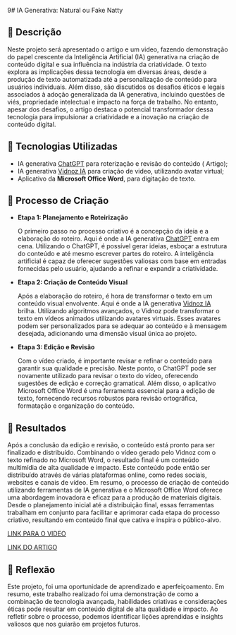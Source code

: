 9# IA Generativa: Natural ou Fake Natty
## 📒 Descrição
Neste projeto será apresentado o artigo e um video, fazendo demonstração do papel crescente da Inteligência Artificial (IA) generativa na criação de conteúdo digital e sua influência na indústria da criatividade. O texto explora as implicações dessa tecnologia em diversas áreas, desde a produção de texto automatizada até a personalização de conteúdo para usuários individuais. Além disso, são discutidos os desafios éticos e legais associados à adoção generalizada da IA generativa, incluindo questões de viés, propriedade intelectual e impacto na força de trabalho. No entanto, apesar dos desafios, o artigo destaca o potencial transformador dessa tecnologia para impulsionar a criatividade e a inovação na criação de conteúdo digital.
## 🤖 Tecnologias Utilizadas
* IA generativa [ChatGPT](https://chat.openai.com/) para roterização e revisão do conteúdo ( Artigo);
* IA generativa [Vidnoz IA](https://aiapp-pt.vidnoz.com/) para criação de video, utilizando avatar virtual;
* Aplicativo da **Microsoft Office Word**, para digitação de texto.
  
## 🧐 Processo de Criação
* **Etapa 1: Planejamento e Roteirização**

  O primeiro passo no processo criativo é a concepção da ideia e a elaboração do roteiro. Aqui é onde a IA generativa [ChatGPT](https://chat.openai.com/) entra em cena. Utilizando o ChatGPT, é possível gerar 
  ideias, esboçar a estrutura do conteúdo e até mesmo escrever partes do roteiro. A inteligência artificial é capaz de oferecer sugestões valiosas com base em entradas fornecidas pelo 
  usuário, ajudando a refinar e expandir a criatividade.

* **Etapa 2: Criação de Conteúdo Visual**
  
  Após a elaboração do roteiro, é hora de transformar o texto em um conteúdo visual envolvente. Aqui é onde a IA generativa [Vidnoz IA](https://aiapp-pt.vidnoz.com/) brilha. Utilizando algoritmos avançados, o Vidnoz pode transformar o texto em vídeos animados utilizando avatares virtuais. Esses avatares podem ser personalizados para se adequar ao conteúdo e à mensagem desejada, adicionando uma 
  dimensão visual única ao projeto.



* **Etapa 3: Edição e Revisão**

  Com o vídeo criado, é importante revisar e refinar o conteúdo para garantir sua qualidade e precisão. Neste ponto, o ChatGPT pode ser novamente utilizado para revisar o texto do 
  vídeo, oferecendo sugestões de edição e correção gramatical. Além disso, o aplicativo Microsoft Office Word é uma ferramenta essencial para a edição de texto, fornecendo recursos 
  robustos para revisão ortográfica, formatação e organização do conteúdo.

## 🚀 Resultados
Após a conclusão da edição e revisão, o conteúdo está pronto para ser finalizado e distribuído. Combinando o vídeo gerado pelo Vidnoz com o texto refinado no Microsoft Word, o resultado final é um conteúdo multimídia de alta qualidade e impacto. Este conteúdo pode então ser distribuído através de várias plataformas online, como redes sociais, websites e canais de vídeo.
Em resumo, o processo de criação de conteúdo utilizando ferramentas de IA generativa e o Microsoft Office Word oferece uma abordagem inovadora e eficaz para a produção de materiais digitais. Desde o planejamento inicial até a distribuição final, essas ferramentas trabalham em conjunto para facilitar e aprimorar cada etapa do processo criativo, resultando em conteúdo final que cativa e inspira o público-alvo.

[LINK PARA O VIDEO](https://share.vidnoz.com/aishare-OSs8GMbnzIYhsDGNyPpJxz5E17107679902620513)

[LINK DO ARTIGO](https://github.com/siqueirago/lab-natty-or-not/blob/main/artigo.md)

## 💭 Reflexão
Este projeto, foi uma oportunidade de aprendizado e aperfeiçoamento. Em resumo, este trabalho realizado foi uma demonstração de como a combinação de tecnologia avançada, habilidades criativas e considerações éticas pode resultar em conteúdo digital de alta qualidade e impacto. Ao refletir sobre o processo, podemos identificar lições aprendidas e insights valiosos que nos guiarão em projetos futuros.
